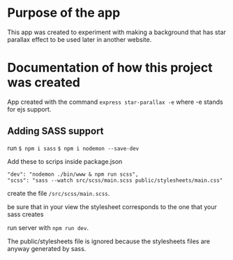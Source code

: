 # Purpose of the app
This app was created to experiment with making a background that has star parallax effect to be used later in another website.

# Documentation of how this project was created
App created with the command `express star-parallax -e` where -e stands for ejs support.

## Adding SASS support
run
`$ npm i sass`
`$ npm i nodemon --save-dev`

Add these to scrips inside package.json
```
"dev": "nodemon ./bin/www & npm run scss",
"scss": "sass --watch src/scss/main.scss public/stylesheets/main.css"
```

create the file `/src/scss/main.scss`.

be sure that in your view the stylesheet corresponds to the one that your sass creates

run server with `npm run dev`.

The public/stylesheets file is ignored because the stylesheets files are anyway generated by sass.



